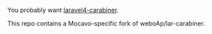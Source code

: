 You probably want [laravel4-carabiner](https://github.com/weboAp/lar-carabiner).

This repo contains a Mocavo-specific fork of weboAp/lar-carabiner.

